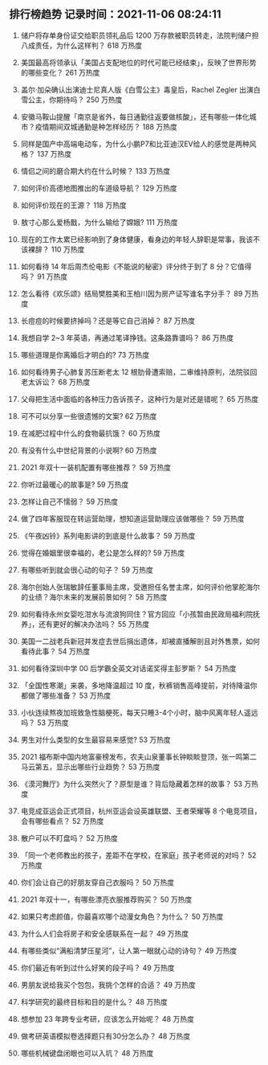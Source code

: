
## 排行榜趋势 记录时间：2021-11-06 08:24:11
  
  1. 储户将存单身份证交给职员领礼品后 1200 万存款被职员转走，法院判储户担八成责任，为什么这样判？ 618 万热度
    
  2. 美国最高将领承认「美国占支配地位的时代可能已经结束」，反映了世界形势的哪些变化？ 261 万热度
    
  3. 盖尔·加朵确认出演迪士尼真人版《白雪公主》毒皇后，Rachel Zegler 出演白雪公主，你期待吗？ 250 万热度
    
  4. 安徽马鞍山提醒「南京是省外，每日通勤往返要做核酸」，还有哪些一体化城市？疫情期间双城通勤是种怎样经历？ 188 万热度
    
  5. 同样是国产中高端电动车，为什么小鹏P7和比亚迪汉EV给人的感觉是两种风格？ 137 万热度
    
  6. 情侣之间的磨合期大约在什么时候？ 133 万热度
    
  7. 如何评价高德地图推出的车道级导航？ 129 万热度
    
  8. 如何评价现在的王源？ 118 万热度
    
  9. 敖寸心那么爱杨戬，为什么输给了嫦娥? 111 万热度
    
  10. 现在的工作太累已经影响到了身体健康，看身边的年轻人辞职是常事，我该不该裸辞？ 110 万热度
    
  11. 如何看待 14 年后周杰伦电影《不能说的秘密》评分终于到了 8 分？它值得吗？ 91 万热度
    
  12. 怎么看待《欢乐颂》结局樊胜美和王柏川因为房产证写谁名字分手？ 89 万热度
    
  13. 长痘痘的时候要挤掉吗？还是等它自己消掉？ 87 万热度
    
  14. 我想自学 2~3 年英语，再通过笔译挣钱。这条路靠谱吗？ 86 万热度
    
  15. 哪些道理是你离婚后才明白的? 73 万热度
    
  16. 如何看待男子心肺复苏压断老太 12 根肋骨遭索赔，二审维持原判，法院驳回老太诉讼？ 68 万热度
    
  17. 父母把生活中面临的各种压力告诉孩子，这种行为是对还是错呢？ 65 万热度
    
  18. 可不可以分享一些很遗憾的文案? 62 万热度
    
  19. 在减肥过程中什么的食物最抗饿？ 60 万热度
    
  20. 有没有什么中世纪背景的小说啊? 60 万热度
    
  21. 2021 年双十一装机配置有哪些推荐？ 59 万热度
    
  22. 你听过最暖心的故事是? 59 万热度
    
  23. 怎样让自己不懦弱？ 59 万热度
    
  24. 做了四年客服现在转运营助理，想知道运营助理应该做哪些？ 59 万热度
    
  25. 《午夜凶铃》系列电影讲的到底是什么故事？ 59 万热度
    
  26. 觉得在婚姻里很幸福的，老公是怎么样的? 59 万热度
    
  27. 有哪些听到就会很心动的句子？ 59 万热度
    
  28. 海尔创始人张瑞敏辞任董事局主席，受邀担任名誉主席，如何评价他掌舵海尔的业绩？海尔未来的发展前景如何？ 58 万热度
    
  29. 如何看待永州女婴吃泔水与流浪狗同住？官方回应「小孩暂由民政局福利院抚养」，还有更好的解决办法吗？ 55 万热度
    
  30. 美国一二战老兵新冠并发症去世后捐出遗体，却被直播解剖且对外售票，如何看待此事？ 54 万热度
    
  31. 如何看待深圳中学 00 后学霸全英文对话诺奖得主彭罗斯？ 54 万热度
    
  32. 「全国性寒潮」来袭，多地降温超过 10 度，秋裤销售高峰提前，对待降温你都做了哪些准备？ 53 万热度
    
  33. 小伙连续熬夜加班致急性脑梗死，每天只睡3-4个小时，脑中风离年轻人遥远吗？ 53 万热度
    
  34. 男生对什么类型的女生最容易来感觉? 53 万热度
    
  35. 2021 福布斯中国内地富豪榜发布，农夫山泉董事长钟睒睒登顶，张一鸣第二马云第五，显示出哪些行业趋势？ 53 万热度
    
  36. 《漠河舞厅》为什么突然火了？原型是谁？背后隐藏着怎样的故事？ 53 万热度
    
  37. 电竞成亚运会正式项目，杭州亚运会设英雄联盟、王者荣耀等 8 个电竞项目，会有哪些看点？ 52 万热度
    
  38. 散户可以不盯盘吗？ 52 万热度
    
  39. 「同一个老师教出的孩子，差距不在学校，在家庭」孩子老师说的对吗？ 52 万热度
    
  40. 你们会让自己的好朋友穿自己衣服吗？ 50 万热度
    
  41. 2021 年双十一，有哪些漂亮衣服推荐购买？ 50 万热度
    
  42. 如果只考虑颜值，你最喜欢哪个动漫女角色？为什么？ 50 万热度
    
  43. 为什么人们会将房子和安全感联系在一起？ 49 万热度
    
  44. 有哪些类似“满船清梦压星河”，让人第一眼就心动的诗句？ 49 万热度
    
  45. 你们最近有听到过什么好笑的段子吗？ 49 万热度
    
  46. 男朋友说给我买个包包，我挑个怎样的合适？ 49 万热度
    
  47. 科学研究的最终目标和目的是什么？ 48 万热度
    
  48. 想参加 23 年跨专业考研，应该怎么开始呢？ 48 万热度
    
  49. 做考研英语模拟卷选择题只有30分怎么办？ 48 万热度
    
  50. 哪些机械键盘闭眼也可以入坑？ 48 万热度
    